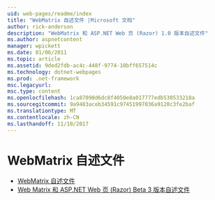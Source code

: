 ```yaml
---
uid: web-pages/readme/index
title: "WebMatrix 自述文件 |Microsoft 文档"
author: rick-anderson
description: "WebMatrix 和 ASP.NET Web 页 (Razor) 1.0 版本自述文件"
ms.author: aspnetcontent
manager: wpickett
ms.date: 01/06/2011
ms.topic: article
ms.assetid: 9ded2fdb-ac4c-448f-9774-10bff657514c
ms.technology: dotnet-webpages
ms.prod: .net-framework
msc.legacyurl: 
msc.type: content
ms.openlocfilehash: 1ca87090d6dc8f4050e8a017777edb530533218a
ms.sourcegitcommit: 9a9483aceb34591c97451997036a9120c3fe2baf
ms.translationtype: MT
ms.contentlocale: zh-CN
ms.lasthandoff: 11/10/2017
---
```

<a name="webmatrix-readme"></a>WebMatrix 自述文件
====================
- [WebMatrix 自述文件](overview.md)
- [Web Matrix 和 ASP.NET Web 页 (Razor) Beta 3 版本自述文件](beta3.md)
